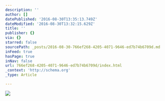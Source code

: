 ```yaml
---
description: ''
author: []
datePublished: '2016-08-30T13:35:13.749Z'
dateModified: '2016-08-30T13:32:15.629Z'
title: ''
publisher: {}
via: {}
starred: false
sourcePath: _posts/2016-08-30-766ef268-4205-4071-9646-ed7b74b6709d.md
inFeed: true
hasPage: true
inNav: false
url: 766ef268-4205-4071-9646-ed7b74b6709d/index.html
_context: 'http://schema.org'
_type: Article

---
```

![](https://the-grid-user-content.s3-us-west-2.amazonaws.com/ccfd50d9-1d44-4a4e-a891-2ed473866334.jpg)